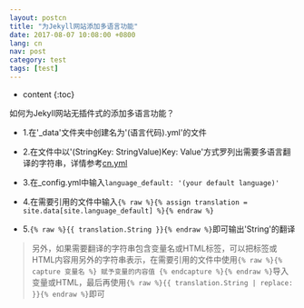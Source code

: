 ```yaml
---
layout: postcn
title: "为Jekyll网站添加多语言功能"
date: 2017-08-07 10:08:00 +0800
lang: cn
nav: post
category: test
tags: [test]
---
```


* content
{:toc}

如何为Jekyll网站无插件式的添加多语言功能？
<!-- more -->

- 1.在'_data'文件夹中创建名为'(语言代码).yml'的文件

- 2.在文件中以'(StringKey: StringValue)Key: Value'方式罗列出需要多语言翻译的字符串，详情参考[cn.yml][1]

- 3.在_config.yml中输入```language_default: '(your default language)'```

- 4.在需要引用的文件中输入```{% raw %}{% assign translation = site.data[site.language_default] %}{% endraw %}```

- 5.```{% raw %}{{ translation.String }}{% endraw %}```即可输出'String'的翻译

>另外，如果需要翻译的字符串包含变量名或HTML标签，可以把标签或HTML内容用另外的字符串表示，在需要引用的文件中使用```{% raw %}{% capture 变量名 %} 赋予变量的内容值 {% endcapture %}{% endraw %}```导入变量或HTML，最后再使用```{% raw %}{{ translation.String | replace: }}{% endraw %}```即可

[1]: https://github.com/joytou/joytou.github.io/blob/master/_data/cn.yml

